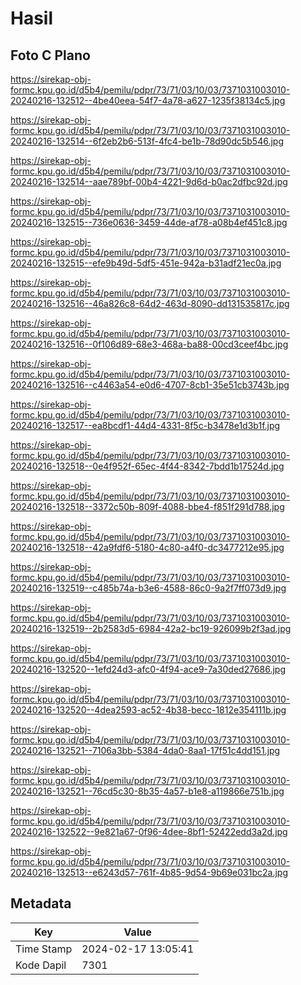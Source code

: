 # Hasil

## Foto C Plano

https://sirekap-obj-formc.kpu.go.id/d5b4/pemilu/pdpr/73/71/03/10/03/7371031003010-20240216-132512--4be40eea-54f7-4a78-a627-1235f38134c5.jpg

https://sirekap-obj-formc.kpu.go.id/d5b4/pemilu/pdpr/73/71/03/10/03/7371031003010-20240216-132514--6f2eb2b6-513f-4fc4-be1b-78d90dc5b546.jpg

https://sirekap-obj-formc.kpu.go.id/d5b4/pemilu/pdpr/73/71/03/10/03/7371031003010-20240216-132514--aae789bf-00b4-4221-9d6d-b0ac2dfbc92d.jpg

https://sirekap-obj-formc.kpu.go.id/d5b4/pemilu/pdpr/73/71/03/10/03/7371031003010-20240216-132515--736e0636-3459-44de-af78-a08b4ef451c8.jpg

https://sirekap-obj-formc.kpu.go.id/d5b4/pemilu/pdpr/73/71/03/10/03/7371031003010-20240216-132515--efe9b49d-5df5-451e-942a-b31adf21ec0a.jpg

https://sirekap-obj-formc.kpu.go.id/d5b4/pemilu/pdpr/73/71/03/10/03/7371031003010-20240216-132516--46a826c8-64d2-463d-8090-dd131535817c.jpg

https://sirekap-obj-formc.kpu.go.id/d5b4/pemilu/pdpr/73/71/03/10/03/7371031003010-20240216-132516--0f106d89-68e3-468a-ba88-00cd3ceef4bc.jpg

https://sirekap-obj-formc.kpu.go.id/d5b4/pemilu/pdpr/73/71/03/10/03/7371031003010-20240216-132516--c4463a54-e0d6-4707-8cb1-35e51cb3743b.jpg

https://sirekap-obj-formc.kpu.go.id/d5b4/pemilu/pdpr/73/71/03/10/03/7371031003010-20240216-132517--ea8bcdf1-44d4-4331-8f5c-b3478e1d3b1f.jpg

https://sirekap-obj-formc.kpu.go.id/d5b4/pemilu/pdpr/73/71/03/10/03/7371031003010-20240216-132518--0e4f952f-65ec-4f44-8342-7bdd1b17524d.jpg

https://sirekap-obj-formc.kpu.go.id/d5b4/pemilu/pdpr/73/71/03/10/03/7371031003010-20240216-132518--3372c50b-809f-4088-bbe4-f851f291d788.jpg

https://sirekap-obj-formc.kpu.go.id/d5b4/pemilu/pdpr/73/71/03/10/03/7371031003010-20240216-132518--42a9fdf6-5180-4c80-a4f0-dc3477212e95.jpg

https://sirekap-obj-formc.kpu.go.id/d5b4/pemilu/pdpr/73/71/03/10/03/7371031003010-20240216-132519--c485b74a-b3e6-4588-86c0-9a2f7ff073d9.jpg

https://sirekap-obj-formc.kpu.go.id/d5b4/pemilu/pdpr/73/71/03/10/03/7371031003010-20240216-132519--2b2583d5-6984-42a2-bc19-926099b2f3ad.jpg

https://sirekap-obj-formc.kpu.go.id/d5b4/pemilu/pdpr/73/71/03/10/03/7371031003010-20240216-132520--1efd24d3-afc0-4f94-ace9-7a30ded27686.jpg

https://sirekap-obj-formc.kpu.go.id/d5b4/pemilu/pdpr/73/71/03/10/03/7371031003010-20240216-132520--4dea2593-ac52-4b38-becc-1812e354111b.jpg

https://sirekap-obj-formc.kpu.go.id/d5b4/pemilu/pdpr/73/71/03/10/03/7371031003010-20240216-132521--7106a3bb-5384-4da0-8aa1-17f51c4dd151.jpg

https://sirekap-obj-formc.kpu.go.id/d5b4/pemilu/pdpr/73/71/03/10/03/7371031003010-20240216-132521--76cd5c30-8b35-4a57-b1e8-a119866e751b.jpg

https://sirekap-obj-formc.kpu.go.id/d5b4/pemilu/pdpr/73/71/03/10/03/7371031003010-20240216-132522--9e821a67-0f96-4dee-8bf1-52422edd3a2d.jpg

https://sirekap-obj-formc.kpu.go.id/d5b4/pemilu/pdpr/73/71/03/10/03/7371031003010-20240216-132513--e6243d57-761f-4b85-9d54-9b69e031bc2a.jpg


## Metadata

| Key        | Value               |
| ---------- | ------------------- |
| Time Stamp | 2024-02-17 13:05:41 |
| Kode Dapil | 7301                |



